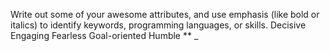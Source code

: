 Write out some of your awesome attributes, and use emphasis (like bold or italics) to identify keywords, programming languages, or skills. 
Decisive
Engaging 
Fearless 
Goal-oriented
Humble
**
_
